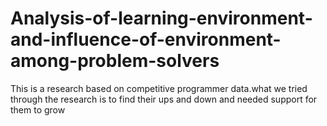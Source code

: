 # Analysis-of-learning-environment-and-influence-of-environment-among-problem-solvers
This is a research based on competitive programmer data.what we tried through the research is to find their ups and down and needed support for them to grow
